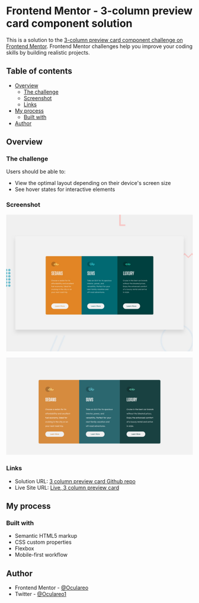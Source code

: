 # Frontend Mentor - 3-column preview card component solution

This is a solution to the [3-column preview card component challenge on Frontend Mentor](https://www.frontendmentor.io/challenges/3column-preview-card-component-pH92eAR2-). Frontend Mentor challenges help you improve your coding skills by building realistic projects.

## Table of contents

- [Overview](#overview)
  - [The challenge](#the-challenge)
  - [Screenshot](#screenshot)
  - [Links](#links)
- [My process](#my-process)
  - [Built with](#built-with)
- [Author](#author)

## Overview

### The challenge

Users should be able to:

- View the optimal layout depending on their device's screen size
- See hover states for interactive elements

### Screenshot

![Design preview for the 3-column preview card component coding challenge](./design/desktop-preview.jpg)

![Screenshot](./design/screenshot.png)

### Links

- Solution URL: [3 column preview card Github repo](https://github.com/Oculareo/3-column-preview-card)
- Live Site URL: [Live, 3 column preview card](https://oculareo.github.io/3-column-preview-card/)

## My process

### Built with

- Semantic HTML5 markup
- CSS custom properties
- Flexbox
- Mobile-first workflow

## Author

- Frontend Mentor - [@Oculareo](https://www.frontendmentor.io/profile/Oculareo)
- Twitter - [@Oculareo1](https://twitter.com/Oculareo1)
